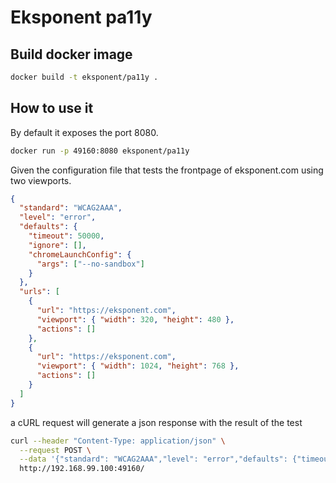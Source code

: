 # Eksponent pa11y #

## Build docker image ##

````bash
docker build -t eksponent/pa11y .
````

## How to use it ##

By default it exposes the port 8080.

````bash
docker run -p 49160:8080 eksponent/pa11y
````

Given the configuration file that tests the frontpage of eksponent.com using two viewports.  

```json
{
  "standard": "WCAG2AAA",
  "level": "error",
  "defaults": {
    "timeout": 50000,
    "ignore": [],
    "chromeLaunchConfig": {
      "args": ["--no-sandbox"]
    }
  },
  "urls": [
    {
      "url": "https://eksponent.com",
      "viewport": { "width": 320, "height": 480 },
      "actions": []
    },
    {
      "url": "https://eksponent.com",
      "viewport": { "width": 1024, "height": 768 },
      "actions": []
    }
  ]
}
```

a cURL request will generate a json response with the result of the test

```bash
curl --header "Content-Type: application/json" \
  --request POST \
  --data '{"standard": "WCAG2AAA","level": "error","defaults": {"timeout": 50000,"ignore": [],"chromeLaunchConfig": {"args": ["--no-sandbox"]}},"urls": [{"url": "https://eksponent.com","viewport": { "width": 320, "height": 480 },"actions": []},{"url": "https://eksponent.com","viewport": { "width": 1024, "height": 768 },"actions": []}]}' \
  http://192.168.99.100:49160/
```